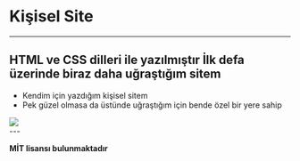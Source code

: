# Kişisel Site
---
**HTML ve CSS dilleri ile yazılmıştır**
**İlk defa üzerinde biraz daha uğraştığım sitem**
---

* Kendim için yazdığım kişisel sitem
* Pek güzel olmasa da üstünde uğraştığım için bende özel bir yere sahip

<div>
  <img src="https://github.com/bugskekw/img/blob/main/kisiselsite.jpg?raw=true"/>
</div>
---

**MİT lisansı bulunmaktadır**
